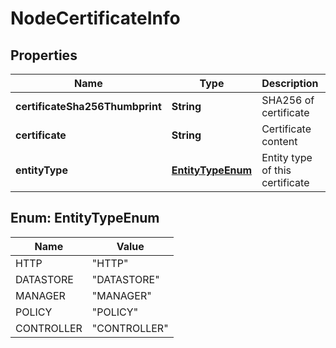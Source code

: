 # NodeCertificateInfo

## Properties
Name | Type | Description | Notes
------------ | ------------- | ------------- | -------------
**certificateSha256Thumbprint** | **String** | SHA256 of certificate |  [optional]
**certificate** | **String** | Certificate content |  [optional]
**entityType** | [**EntityTypeEnum**](#EntityTypeEnum) | Entity type of this certificate |  [optional]

<a name="EntityTypeEnum"></a>
## Enum: EntityTypeEnum
Name | Value
---- | -----
HTTP | &quot;HTTP&quot;
DATASTORE | &quot;DATASTORE&quot;
MANAGER | &quot;MANAGER&quot;
POLICY | &quot;POLICY&quot;
CONTROLLER | &quot;CONTROLLER&quot;
